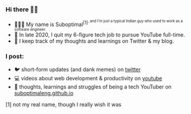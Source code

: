 ### Hi there 👋🏾
- 🤷🏾‍♂️ My name is Suboptimal<sup>[1]<sup/>, and I'm just a typical Indian guy who used to work as a software engineer.
- 💫 In late 2020, I quit my 6-figure tech job to pursue YouTube full-time.
- 🧠 I keep track of my thoughts and learnings on Twitter & my blog.

### I post:
- 🐦 short-form updates (and dank memes) on [twitter](https://twitter.com/SuboptimalEng)
- 💻 videos about web development & productivity on [youtube](https://youtube.com/SuboptimalEng)
- 📖 thoughts, learnings and struggles of being a tech YouTuber on [suboptimaleng.github.io](https://suboptimaleng.github.io)


[1] not my real name, though I really wish it was

<!--
**SuboptimalEng/SuboptimalEng** is a ✨ _special_ ✨ repository because its `README.md` (this file) appears on your GitHub profile.

Here are some ideas to get you started:

- 🔭 I’m currently working on ...
- 🌱 I’m currently learning ...
- 👯 I’m looking to collaborate on ...
- 🤔 I’m looking for help with ...
- 💬 Ask me about ...
- 📫 How to reach me: ...
- 😄 Pronouns: ...
- ⚡ Fun fact: ...
-->
